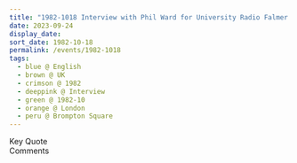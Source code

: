 ```yaml
---
title: "1982-1018 Interview with Phil Ward for University Radio Falmer of University of Sussex in Falmer (8 kms NNE of Brighton), House, 48 Brompton Square, Knightsbridge, London, UK (other dates 19, 20, 22, 23)"
date: 2023-09-24
display_date: 
sort_date: 1982-10-18
permalink: /events/1982-1018
tags:
  - blue @ English
  - brown @ UK
  - crimson @ 1982
  - deeppink @ Interview
  - green @ 1982-10
  - orange @ London
  - peru @ Brompton Square
---
```


<wave-list>
  <list-title color="green" width="75">Key Quote</list-title>
  <list-item color="BlanchedAlmond"  width="200"></list-item>
  <list-item color="Lavender"></list-item>
  <list-item color="BlanchedAlmond"></list-item>
</wave-list>

<br>

<wave-list>
  <list-title color="green" width="75">Comments</list-title>
  <list-item color="BlanchedAlmond"  width="200"></list-item>
  <list-item color="Lavender"></list-item>
  <list-item color="BlanchedAlmond"></list-item>
</wave-list>
